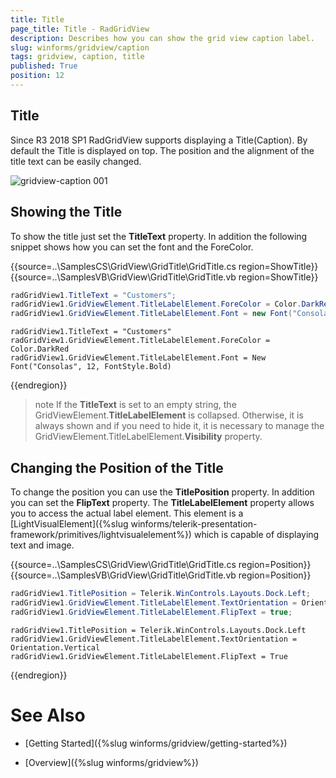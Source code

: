 ```yaml
---
title: Title
page_title: Title - RadGridView
description: Describes how you can show the grid view caption label.
slug: winforms/gridview/caption
tags: gridview, caption, title
published: True
position: 12
---
```


## Title

Since R3 2018 SP1 RadGridView supports displaying a Title(Caption). By default the Title is displayed on top. The position and the alignment of the title text can be easily changed. 

![gridview-caption 001](images/gridview-caption001.png)

## Showing the Title

To show the title just set the __TitleText__ property. In addition the following snippet shows how you can set the font and the ForeColor.

{{source=..\SamplesCS\GridView\GridTitle\GridTitle.cs region=ShowTitle}} 
{{source=..\SamplesVB\GridView\GridTitle\GridTitle.vb region=ShowTitle}}

````C#
radGridView1.TitleText = "Customers";
radGridView1.GridViewElement.TitleLabelElement.ForeColor = Color.DarkRed;
radGridView1.GridViewElement.TitleLabelElement.Font = new Font("Consolas", 12, FontStyle.Bold);

````
````VB.NET
radGridView1.TitleText = "Customers"
radGridView1.GridViewElement.TitleLabelElement.ForeColor = Color.DarkRed
radGridView1.GridViewElement.TitleLabelElement.Font = New Font("Consolas", 12, FontStyle.Bold)

```` 

{{endregion}} 

>note If the **TitleText** is set to an empty string, the GridViewElement.**TitleLabelElement** is collapsed. Otherwise, it is always shown and if you need to hide it, it is necessary to manage the GridViewElement.TitleLabelElement.**Visibility** property. 

## Changing the Position of the Title

To change the position you can use the __TitlePosition__ property. In addition you can set the __FlipText__ property. The __TitleLabelElement__ property allows you to access the actual label element. This element is a [LightVisualElement]({%slug winforms/telerik-presentation-framework/primitives/lightvisualelement%}) which is capable of displaying text and image.


{{source=..\SamplesCS\GridView\GridTitle\GridTitle.cs region=Position}} 
{{source=..\SamplesVB\GridView\GridTitle\GridTitle.vb region=Position}}
````C#
radGridView1.TitlePosition = Telerik.WinControls.Layouts.Dock.Left;
radGridView1.GridViewElement.TitleLabelElement.TextOrientation = Orientation.Vertical;
radGridView1.GridViewElement.TitleLabelElement.FlipText = true;

````
````VB.NET
radGridView1.TitlePosition = Telerik.WinControls.Layouts.Dock.Left
radGridView1.GridViewElement.TitleLabelElement.TextOrientation = Orientation.Vertical
radGridView1.GridViewElement.TitleLabelElement.FlipText = True

````

{{endregion}} 


# See Also

* [Getting Started]({%slug winforms/gridview/getting-started%})

* [Overview]({%slug winforms/gridview%})
